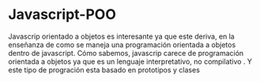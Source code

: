 # Javascript-POO

Javascrip orientado a objetos es interesante ya que este deriva, en la enseñanza de como se maneja una programación orientada a objetos dentro de javascript. 
Cómo sabemos, javascrip carece de programación orientada a objetos ya que es un lenguaje interpretativo, no compilativo . Y este tipo de progración esta basado en prototipos y clases 
